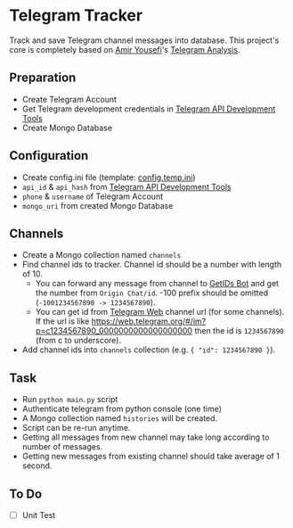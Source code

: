# Telegram Tracker

Track and save Telegram channel messages into database. This project's core is completely based on [Amir Yousefi](https://github.com/amiryousefi)'s [Telegram Analysis](https://github.com/amiryousefi/telegram-analysis).

## Preparation

- Create Telegram Account
- Get Telegram development credentials in [Telegram API Development Tools](https://my.telegram.org/apps)
- Create Mongo Database

## Configuration

- Create config.ini file (template: [config.temp.ini](./config.temp.ini))
- `api_id` & `api_hash` from [Telegram API Development Tools](https://my.telegram.org/apps)
- `phone` & `username` of Telegram Account
- `mongo_uri` from created Mongo Database

## Channels

- Create a Mongo collection named `channels`
- Find channel ids to tracker. Channel id should be a number with length of 10.
  - You can forward any message from channel to [GetIDs Bot](https://t.me/getidsbot) and get the number from `Origin Chat/id`. -100 prefix should be omitted (`-1001234567890 -> 1234567890`).
  - You can get id from [Telegram Web](https://web.telegram.org) channel url (for some channels). If the url is like https://web.telegram.org/#/im?p=c1234567890_0000000000000000000 then the id is `1234567890` (from c to underscore).
- Add channel ids into `channels` collection (e.g. `{ "id": 1234567890 }`).

## Task

- Run `python main.py` script
- Authenticate telegram from python console (one time)
- A Mongo collection named `histories` will be created.
- Script can be re-run anytime.
- Getting all messages from new channel may take long according to number of messages.
- Getting new messages from existing channel should take average of 1 second.

## To Do

- [ ] Unit Test
